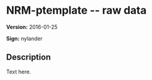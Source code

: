 # NRM-ptemplate -- raw data

**Version:** 2016-01-25

**Sign:** nylander

## Description

Text here.

